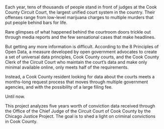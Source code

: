 Each year, tens of thousands of people stand in front of judges at the Cook County Circuit Court,  the largest unified court system in the country. Their offenses range from low-level marijuana charges to multiple murders that put people behind bars for life.

Rare glimpses of what happened behind the courtroom doors trickle out through media reports and the few sensational cases that make headlines.

But getting any more information is difficult. According to the 8 Principles of Open Data, a measure developed by open government advocates to create a set of universal data principles, Cook County courts, and the Cook County Clerk of the Circuit Court who maintain the court’s data and make only minimal available online, only meets half of the requirements.

Instead, a Cook County resident looking for data about the courts meets a months-long request process that moves through multiple government agencies, and with the possibility of a large filing fee.

Until now.

This project analyzes five years worth of conviction data received through the Office of the Chief Judge of the Circuit Court of Cook County by the Chicago Justice Project. The goal is to shed a light on criminal convictions in Cook County.